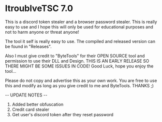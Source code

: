 # ItroublveTSC 7.0

This is a discord token stealer and a browser password stealer. This is really easy to use and I hope this will only be used for educational purposes and not to harm anyone or threat anyone!

The tool it self is really easy to use. The compiled and released version can be found in "Releases".

Also I must give credit to "ByteTools" for their OPEN SOURCE tool and permission to use their DLL and Design. THIS IS AN EARLY RELEASE SO THERE MIGHT BE SOME ISSUES IN CODE! Good Luck, hope you enjoy the tool...

Please do not copy and advertise this as your own work. You are free to use this and modify as long as you give credit to me and ByteTools. THANKS ;)

-- UPDATE NOTES --
1. Added better obfuscation
2. Credit card stealer
3. Get user's discord token after they reset password
